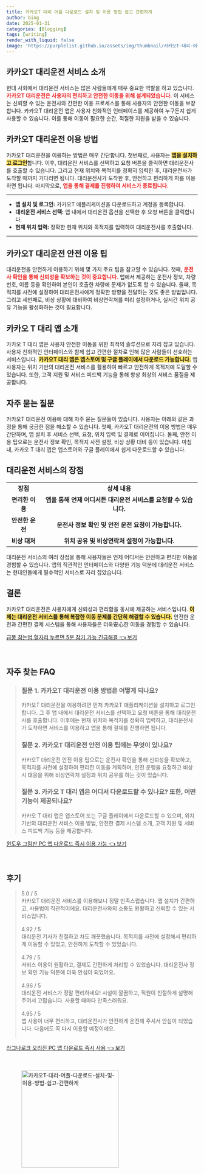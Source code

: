 ```yaml
---
title: 카카오T 대리 어플 다운로드 설치 및 이용 방법 쉽고 간편하게
author: bing
date: 2025-01-31
categories: [Blogging]
tags: [writing]
render_with_liquid: false
image: 'https://purplelist.github.io/assets/img/thumbnail/카카오T-대리-어플-다운로드-설치-및-이용-방법-쉽고-간편하게.webp'
---
```



<h2 id='카카오T-대리운전-서비스-소개'>카카오T 대리운전 서비스 소개</h2>

<p>현대 사회에서 대리운전 서비스는 많은 사람들에게 매우 중요한 역할을 하고 있습니다. <b><span style="color: #ee2323;">카카오T 대리운전은 사용자의 편리하고 안전한 이동을 위해 설계되었습니다.</span></b> 이 서비스는 신뢰할 수 있는 운전사와 간편한 이용 프로세스를 통해 사용자의 안전한 이동을 보장합니다. 카카오T 대리운전 앱은 사용자 친화적인 인터페이스를 제공하여 누구든지 쉽게 사용할 수 있습니다. 이를 통해 이동이 필요한 순간, 적절한 지원을 받을 수 있습니다.</p>

<h2 id='이용-방법'>카카오T 대리운전 이용 방법</h2>

<p>카카오T 대리운전을 이용하는 방법은 매우 간단합니다. 첫번째로, 사용자는 <b><span style="background-color: #ffe066;">앱을 설치하고 로그인</span></b>합니다. 이후, 대리운전 서비스를 선택하고 요청 버튼을 클릭하면 대리운전사를 호출할 수 있습니다. 그리고 현재 위치와 목적지를 정확히 입력한 후, 대리운전사가 도착할 때까지 기다리면 됩니다. 대리운전사가 도착한 후, 안전하고 편리하게 차를 이용하면 됩니다. 마지막으로, <b><span style="color: #ee2323;">앱을 통해 결제를 진행하여 서비스가 종료됩니다.</span></b></p>

<hr />

<ul>
    <li><b>앱 설치 및 로그인:</b> 카카오T 애플리케이션을 다운로드하고 계정을 등록합니다.</li>
    <li><b>대리운전 서비스 선택:</b> 앱 내에서 대리운전 옵션을 선택한 후 요청 버튼을 클릭합니다.</li>
    <li><b>현재 위치 입력:</b> 정확한 현재 위치와 목적지를 입력하여 대리운전사를 호출합니다.</li>
</ul>

<hr />

<h2 id='안전-이용-팁'>카카오T 대리운전 안전 이용 팁</h2>

<p>대리운전을 안전하게 이용하기 위해 몇 가지 주요 팁을 참고할 수 있습니다. 첫째, <b><span style="color: #ee2323;">운전사 확인을 통해 신뢰성을 확보하는 것이 중요합니다.</span></b> 앱에서 제공하는 운전사 정보, 차량 번호, 이름 등을 확인하여 본인이 호출한 차량에 문제가 없도록 할 수 있습니다. 둘째, 목적지를 사전에 설정하여 대리운전사에게 정확한 방향을 전달하는 것도 좋은 방법입니다. 그리고 세번째로, 비상 상황에 대비하여 비상연락처를 미리 설정하거나, 실시간 위치 공유 기능을 활성화하는 것이 필요합니다.</p>

<h2 id='카카오T-대리앱-소개'>카카오 T 대리 앱 소개</h2>

<p>카카오 T 대리 앱은 사용자 안전한 이동을 위한 최적의 솔루션으로 자리 잡고 있습니다. 사용자 친화적인 인터페이스와 함께 쉽고 간편한 절차로 인해 많은 사람들이 선호하는 서비스입니다. <b><span style="background-color: #ffe066;">카카오T 대리 앱은 앱스토어 및 구글 플레이에서 다운로드 가능합니다.</span></b> 앱 사용자는 위치 기반의 대리운전 서비스를 활용하여 빠르고 안전하게 목적지에 도달할 수 있습니다. 또한, 고객 지원 및 서비스 피드백 기능을 통해 항상 최상의 서비스 품질을 제공합니다.</p>

<h2 id='자주-묻는-질문'>자주 묻는 질문</h2>

<p>카카오T 대리운전 이용에 대해 자주 묻는 질문들이 있습니다. 사용자는 아래와 같은 과정을 통해 궁금한 점을 해소할 수 있습니다. 첫째, 카카오T 대리운전의 이용 방법은 매우 간단하며, 앱 설치 후 서비스 선택, 요청, 위치 입력 및 결제로 이어집니다. 둘째, 안전 이용 팁으로는 운전사 정보 확인, 목적지 사전 설정, 비상 상황 대비 등이 있습니다. 마침내, 카카오 T 대리 앱은 앱스토어와 구글 플레이에서 쉽게 다운로드할 수 있습니다.</p>

<h2 id='대리운전-서비스-장점'>대리운전 서비스의 장점</h2>

<table>
    <tr>
        <td style="text-align: center; height: 17px;"><b>장점</b></td>
        <td style="text-align: center; height: 17px;"><b>상세 내용</b></td>
    </tr>
    <tr>
        <td style="text-align: center; height: 17px;"><b>편리한 이용</b></td>
        <td style="text-align: center; height: 17px;"><b>앱을 통해 언제 어디서든 대리운전 서비스를 요청할 수 있습니다.</b></td>
    </tr>
    <tr>
        <td style="text-align: center; height: 17px;"><b>안전한 운전</b></td>
        <td style="text-align: center; height: 17px;"><b>운전사 정보 확인 및 안전 운전 요청이 가능합니다.</b></td>
    </tr>
    <tr>
        <td style="text-align: center; height: 17px;"><b>비상 대처</b></td>
        <td style="text-align: center; height: 17px;"><b>위치 공유 및 비상연락처 설정이 가능합니다.</b></td>
    </tr>
</table>

<p>대리운전 서비스의 여러 장점을 통해 사용자들은 언제 어디서든 안전하고 편리한 이동을 경험할 수 있습니다. 앱의 직관적인 인터페이스와 다양한 기능 덕분에 대리운전 서비스는 현대인들에게 필수적인 서비스로 자리 잡았습니다.</p>

<h2 id='결론'>결론</h2>

<p>카카오T 대리운전은 사용자에게 신뢰성과 편리함을 동시에 제공하는 서비스입니다. <b><span style="background-color: #ffe066;">이제는 대리운전 서비스를 통해 복잡한 이동 문제를 간단히 해결할 수 있습니다.</span></b> 안전한 운전과 간편한 결제 시스템을 통해 사용자들은 더욱安心한 이동을 경험할 수 있습니다.</p>


<p><a class="click-button" title="급똥 참는법 혈자리 누르면 5분 참기 가능 긴급해결" href="https://purplelist.github.io/posts/%EA%B8%89%EB%98%A5-%EC%B0%B8%EB%8A%94%EB%B2%95-%ED%98%88%EC%9E%90%EB%A6%AC-%EB%88%84%EB%A5%B4%EB%A9%B4-5%EB%B6%84-%EC%B0%B8%EA%B8%B0-%EA%B0%80%EB%8A%A5-%EA%B8%B4%EA%B8%89%ED%95%B4%EA%B2%B0/" rel="dofollow">급똥 참는법 혈자리 누르면 5분 참기 가능 긴급해결 👈 보기</a></p><br>
<h2 id='자주_찾는_FAQ'>자주 찾는 FAQ</h2>
<div itemscope="" itemtype="https://schema.org/FAQPage"> 
<blockquote> 
<div itemscope="" itemprop="mainEntity" itemtype="https://schema.org/Question"> 
<h3 itemprop="name">질문 1. 카카오T 대리운전 이용 방법은 어떻게 되나요?</h3> 
<div itemscope="" itemprop="acceptedAnswer" itemtype="https://schema.org/Answer"> 
<span itemprop="text"> 
<p>카카오T 대리운전을 이용하려면 먼저 카카오T 애플리케이션을 설치하고 로그인합니다. 그 후 앱 내에서 대리운전 서비스를 선택하고 요청 버튼을 통해 대리운전사를 호출합니다. 이후에는 현재 위치와 목적지를 정확히 입력하고, 대리운전사가 도착하면 서비스를 이용하고 앱을 통해 결제를 진행하면 됩니다.</p> 
</span> 
</div> 
</div> 

<div itemscope="" itemprop="mainEntity" itemtype="https://schema.org/Question"> 
<h3 itemprop="name">질문 2. 카카오T 대리운전 안전 이용 팁에는 무엇이 있나요?</h3> 
<div itemscope="" itemprop="acceptedAnswer" itemtype="https://schema.org/Answer"> 
<span itemprop="text"> 
<p>카카오T 대리운전 안전 이용 팁으로는 운전사 확인을 통해 신뢰성을 확보하고, 목적지를 사전에 설정하여 편리한 이동을 계획하며, 안전 운행을 요청하고 비상 시 대응을 위해 비상연락처 설정과 위치 공유를 하는 것이 있습니다.</p> 
</span> 
</div> 
</div> 

<div itemscope="" itemprop="mainEntity" itemtype="https://schema.org/Question"> 
<h3 itemprop="name">질문 3. 카카오 T 대리 앱은 어디서 다운로드할 수 있나요? 또한, 어떤 기능이 제공되나요?</h3> 
<div itemscope="" itemprop="acceptedAnswer" itemtype="https://schema.org/Answer"> 
<span itemprop="text"> 
<p>카카오 T 대리 앱은 앱스토어 또는 구글 플레이에서 다운로드할 수 있으며, 위치 기반의 대리운전 서비스 이용 방법, 안전한 결제 시스템 소개, 고객 지원 및 서비스 피드백 기능 등을 제공합니다.</p> 
</span> 
</div> 
</div> 
</blockquote> 
</div>
<p><a class="click-button" title="윈도우 그림판 PC 앱 다운로드 즉시 이용 가능" href="https://purplelist.github.io/posts/%EC%9C%88%EB%8F%84%EC%9A%B0-%EA%B7%B8%EB%A6%BC%ED%8C%90-PC-%EC%95%B1-%EB%8B%A4%EC%9A%B4%EB%A1%9C%EB%93%9C-%EC%A6%89%EC%8B%9C-%EC%9D%B4%EC%9A%A9-%EA%B0%80%EB%8A%A5/" rel="dofollow">윈도우 그림판 PC 앱 다운로드 즉시 이용 가능 👈 보기</a></p><br>
<h2 id='후기'>후기</h2>
<div itemscope itemtype="https://schema.org/Product">
  <blockquote>
  <div itemprop="review" itemscope itemtype="https://schema.org/Review">
      <div itemprop="reviewRating" itemscope itemtype="https://schema.org/Rating"> <span itemprop="ratingValue">5.0</span> / <span itemprop="bestRating">5</span> </div>
      <span itemprop="reviewBody">카카오T 대리운전 서비스를 이용해보니 정말 만족스럽습니다. 앱 설치가 간편하고, 사용법이 직관적이에요. 대리운전사와의 소통도 원활하고 신뢰할 수 있는 서비스입니다. </span>
  </div>
  <br>
  <div itemprop="review" itemscope itemtype="https://schema.org/Review">
      <div itemprop="reviewRating" itemscope itemtype="https://schema.org/Rating"> <span itemprop="ratingValue">4.92</span> / <span itemprop="bestRating">5</span> </div>
      <span itemprop="reviewBody">대리운전 기사가 친절하고 차도 깨끗했습니다. 목적지를 사전에 설정해서 편리하게 이동할 수 있었고, 안전하게 도착할 수 있었습니다. </span>
  </div>
  <br>
  <div itemprop="review" itemscope itemtype="https://schema.org/Review">
      <div itemprop="reviewRating" itemscope itemtype="https://schema.org/Rating"> <span itemprop="ratingValue">4.79</span> / <span itemprop="bestRating">5</span> </div>
      <span itemprop="reviewBody">서비스 이용이 원활하고, 결제도 간편하게 처리할 수 있었습니다. 대리운전사 정보 확인 기능 덕분에 더욱 안심이 되었어요.</span>
  </div>
  <br>
  <div itemprop="review" itemscope itemtype="https://schema.org/Review">
      <div itemprop="reviewRating" itemscope itemtype="https://schema.org/Rating"> <span itemprop="ratingValue">4.96</span> / <span itemprop="bestRating">5</span> </div>
      <span itemprop="reviewBody">대리운전 서비스가 정말 편리하네요! 시설이 깔끔하고, 직원이 친절하게 설명해 주어서 고맙습니다. 사용할 때마다 만족스러워요. </span>
  </div>
  <br>
  <div itemprop="review" itemscope itemtype="https://schema.org/Review">
      <div itemprop="reviewRating" itemscope itemtype="https://schema.org/Rating"> <span itemprop="ratingValue">4.95</span> / <span itemprop="bestRating">5</span> </div>
      <span itemprop="reviewBody">앱 사용이 너무 편리하고, 대리운전사가 안전하게 운전해 주셔서 안심이 되었습니다. 다음에도 꼭 다시 이용할 예정이에요.</span>
  </div>
  <br>
  </blockquote>
</div>
<p><a class="click-button" title="라그나로크 오리진 PC 앱 다운로드 즉시 사용" href="https://purplelist.github.io/posts/%EB%9D%BC%EA%B7%B8%EB%82%98%EB%A1%9C%ED%81%AC-%EC%98%A4%EB%A6%AC%EC%A7%84-PC-%EC%95%B1-%EB%8B%A4%EC%9A%B4%EB%A1%9C%EB%93%9C-%EC%A6%89%EC%8B%9C-%EC%82%AC%EC%9A%A9/" rel="dofollow">라그나로크 오리진 PC 앱 다운로드 즉시 사용 👈 보기</a></p><br>
<figure class="image"><img src="https://purplelist.github.io/assets/img/thumbnail/카카오T-대리-어플-다운로드-설치-및-이용-방법-쉽고-간편하게.webp" alt="카카오T-대리-어플-다운로드-설치-및-이용-방법-쉽고-간편하게" width="256" height="256"></figure>